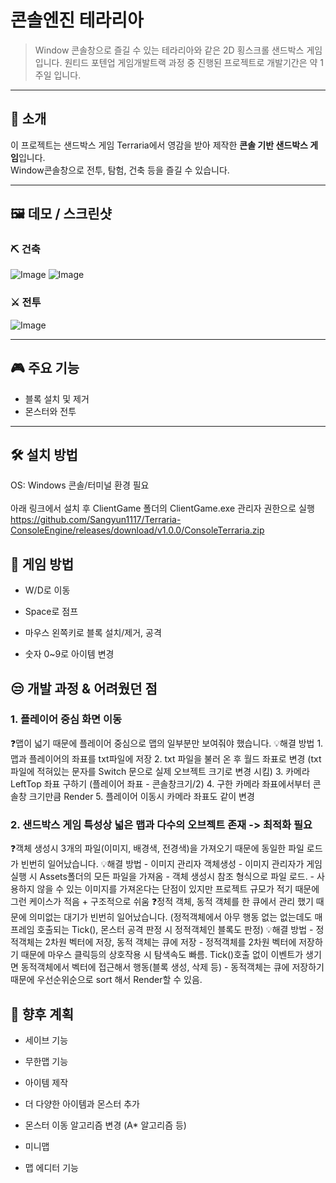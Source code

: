 # 콘솔엔진 테라리아
> Window 콘솔창으로 즐길 수 있는 테라리아와 같은 2D 횡스크롤 샌드박스 게임입니다.
> 원티드 포텐업 게임개발트랙 과정 중 진행된 프로젝트로 개발기간은 약 1주일 입니다.

---

## 📜 소개
이 프로젝트는 샌드박스 게임 Terraria에서 영감을 받아 제작한 **콘솔 기반 샌드박스 게임**입니다.  
Window콘솔창으로 전투, 탐험, 건축 등을 즐길 수 있습니다.

---

## 🖼️ 데모 / 스크린샷
### ⛏️ 건축<br>
![Image](https://github.com/user-attachments/assets/bba67935-1797-445e-9dac-11c442a59111)
![Image](https://github.com/user-attachments/assets/481b02e6-2021-482f-9bad-e2d71686b9a6)<br>
### ⚔️ 전투<br>
![Image](https://github.com/user-attachments/assets/d2ce1554-e098-4c45-9e3d-970feab75a50)

---

## 🎮 주요 기능
- 블록 설치 및 제거
- 몬스터와 전투

---

## 🛠️ 설치 방법
OS: Windows 콘솔/터미널 환경 필요<br><br>
아래 링크에서 설치 후 ClientGame 폴더의 ClientGame.exe 관리자 권한으로 실행<br>
https://github.com/Sangyun1117/Terraria-ConsoleEngine/releases/download/v1.0.0/ConsoleTerraria.zip <br>


## 📌 게임 방법
- W/D로 이동

- Space로 점프

- 마우스 왼쪽키로 블록 설치/제거, 공격

- 숫자 0~9로 아이템 변경

## 😒 개발 과정 & 어려웠던 점
### 1. 플레이어 중심 화면 이동
  ❓맵이 넓기 때문에 플레이어 중심으로 맵의 일부분만 보여줘야 했습니다.
  💡해결 방법
    1. 맵과 플레이어의 좌표를 txt파일에 저장
    2. txt 파일을 불러 온 후 월드 좌표로 변경 (txt파일에 적혀있는 문자를 Switch 문으로 실제 오브젝트 크기로 변경 시킴)
    3. 카메라 LeftTop 좌표 구하기 (플레이어 좌표 - 콘솔창크기/2)
    4. 구한 카메라 좌표에서부터 콘솔창 크기만큼 Render
    5. 플레이어 이동시 카메라 좌표도 같이 변경

### 2. 샌드박스 게임 특성상 넓은 맵과 다수의 오브젝트 존재 -> 최적화 필요
  ❓객체 생성시 3개의 파일(이미지, 배경색, 전경색)을 가져오기 때문에 동일한 파일 로드가 빈번히 일어났습니다.
  💡해결 방법
    - 이미지 관리자 객체생성
    - 이미지 관리자가 게임실행 시 Assets폴더의 모든 파일을 가져옴
    - 객체 생성시 참조 형식으로 파일 로드.
    - 사용하지 않을 수 있는 이미지를 가져온다는 단점이 있지만 프로젝트 규모가 적기 때문에 그런 케이스가 적음 + 구조적으로 쉬움
  ❓정적 객체, 동적 객체를 한 큐에서 관리 했기 때문에 의미없는 대기가 빈번히 일어났습니다. (정적객체에서 아무 행동 없는 없는데도 매 프레임 호출되는 Tick(), 몬스터 공격 판정 시 정적객체인 블록도 판정)
  💡해결 방법
    - 정적객체는 2차원 벡터에 저장, 동적 객체는 큐에 저장
    - 정적객체를 2차원 벡터에 저장하기 때문에 마우스 클릭등의 상호작용 시 탐색속도 빠름. Tick()호출 없이 이벤트가 생기면 동적객체에서 벡터에 접근해서 행동(블록 생성, 삭제 등)
    - 동적객체는 큐에 저장하기 때문에 우선순위순으로 sort 해서 Render할 수 있음.

## 🚀 향후 계획
- 세이브 기능

- 무한맵 기능

- 아이템 제작

- 더 다양한 아이템과 몬스터 추가

- 몬스터 이동 알고리즘 변경 (A* 알고리즘 등)

- 미니맵

- 맵 에디터 기능
